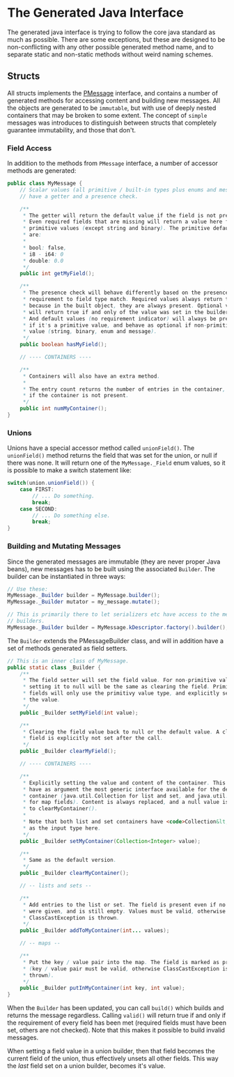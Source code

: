 The Generated Java Interface
============================

The generated java interface is trying to follow the core java standard as
much as possible. There are some exceptions, but these are designed to be
non-conflicting with any other possible generated method name, and to
separate static and non-static methods without weird naming schemes.

## Structs

All structs implements the [PMessage](java-library.md#pmessage) interface,
and contains a number of generated methods for accessing content and building
new messages. All the objects are generated to be `immutable`, but with use
of deeply nested containers that may be broken to some extent. The concept
of `simple` messages was introduces to distinguish between structs that
completely guarantee immutability, and those that don't. 

### Field Access

In addition to the methods from `PMessage` interface, a number of accessor
methods are generated:

```java
public class MyMessage {
    // Scalar values (all primitive / built-in types plus enums and messages)
    // have a getter and a presence check.

    /**
     * The getter will return the default value if the field is not present.
     * Even required fields that are missing will return a value here for
     * primitive values (except string and binary). The primitive defaults
     * are:
     *
     * bool: false,
     * i8 - i64: 0
     * double: 0.0
     */
    public int getMyField();

    /**
     * The presence check will behave differently based on the presence
     * requirement to field type match. Required values always return true,
     * because in the built object, they are always present. Optional values
     * will return true if and only of the value was set in the builder.
     * And default values (no requirement indicator) will always be present
     * if it's a primitive value, and behave as optional if non-primitive
     * value (string, binary, enum and message).
     */
    public boolean hasMyField();

    // ---- CONTAINERS ----

    /**
     * Containers will also have an extra method.
     * 
     * The entry count returns the number of entries in the container, or 0
     * if the container is not present.
     */
    public int numMyContainer();
}
```

### Unions

Unions have a special accessor method called `unionField()`. The `unionField()`
method returns the field that was set for the union, or null if there was none.
It will return one of the `MyMessage._Field` enum values, so it is possible to
make a switch statement like:

```java
switch(union.unionField()) {
    case FIRST:
        // ... Do something.
        break;
    case SECOND:
        // ... Do something else.
        break;
}
```

### Building and Mutating Messages

Since the generated messages are immutable (they are never proper Java beans),
new messages has to be built using the associated `Builder`. The builder can
be instantiated in three ways:

```java
// Use these:
MyMessage._Builder builder = MyMessage.builder();
MyMessage._Builder mutator = my_message.mutate();

// This is primarily there to let serializers etc have access to the message
// builders.
MyMessage._Builder builder = MyMessage.kDescriptor.factory().builder();
```

The `Builder` extends the PMessageBuilder class, and will in addition have a
set of methods generated as field setters.

```java
// This is an inner class of MyMessage.
public static class _Builder {
    /**
     * The field setter will set the field value. For non-primitive values,
     * setting it to null will be the same as clearing the field. Primitive
     * fields will only use the primitivy value type, and explicitly set
     * the value.
     */
    public _Builder setMyField(int value);

    /**
     * Clearing the field value back to null or the default value. A cleared
     * field is explicitly not set after the call.
     */
    public _Builder clearMyField();

    // ---- CONTAINERS ----

    /**
     * Explicitly setting the value and content of the container. This will
     * have as argument the most generic interface available for the desired
     * container (java.util.Collection for list and set, and java.util.Map
     * for map fields). Content is always replaced, and a null value is equal
     * to clearMyContainer().
     * 
     * Note that both list and set containers have <code>Collection&lt;T&gt;</code>
     * as the input type here.
     */
    public _Builder setMyContainer(Collection<Integer> value);

    /**
     * Same as the default version.
     */
    public _Builder clearMyContainer();

    // -- lists and sets --

    /**
     * Add entries to the list or set. The field is present even if no values
     * were given, and is still empty. Values must be valid, otherwise
     * ClassCastException is thrown.
     */
    public _Builder addToMyContainer(int... values);

    // -- maps --

    /**
     * Put the key / value pair into the map. The field is marked as present
     * (key / value pair must be valid, otherwise ClassCastException is
     * thrown).
     */
    public _Builder putInMyContainer(int key, int value);
}
```

When the `Builder` has been updated, you can call `build()` which builds and
returns the message regardless. Calling `valid()` will return true if and
only if the requirement of every field has been met (required fields must have
been set, others are not checked). Note that this makes it possible to build
invalid messages.

When setting a field value in a union builder, then that field becomes the
current field of the union, thus effectively unsets all other fields. This way
the *last* field set on a union builder, becomes it's value.
